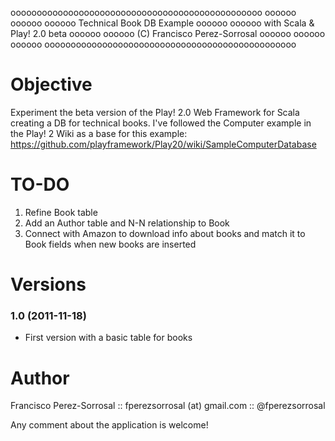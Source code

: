oooooooooooooooooooooooooooooooooooooooooooooooo
oooooo                                    oooooo
oooooo     Technical Book DB Example      oooooo
oooooo    with Scala & Play! 2.0 beta     oooooo
oooooo   (C) Francisco Perez-Sorrosal     oooooo
oooooo                                    oooooo
oooooooooooooooooooooooooooooooooooooooooooooooo

Objective
=========

Experiment the beta version of the Play! 2.0 Web Framework 	for Scala creating a DB for technical books. I've followed the Computer example in the Play! 2 Wiki as a base for this example: https://github.com/playframework/Play20/wiki/SampleComputerDatabase

TO-DO
=====

1) Refine Book table
2) Add an Author table and N-N relationship to Book
3) Connect with Amazon to download info about books and match it to Book fields when new books are inserted

Versions
========
### 1.0 (2011-11-18) 
- First version with a basic table for books

Author
======

Francisco Perez-Sorrosal :: fperezsorrosal (at) gmail.com :: @fperezsorrosal

Any comment about the application is welcome!